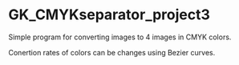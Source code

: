 # GK_CMYKseparator_project3
Simple program for converting images to 4 images in CMYK colors.

Conertion rates of colors can be changes using Bezier curves.
